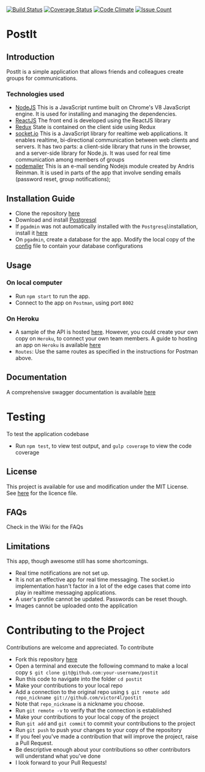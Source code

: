 [![Build Status](https://travis-ci.org/victor4l/PostIt.svg?branch=develop)](https://travis-ci.org/victor4l/PostIt)
[![Coverage Status](https://coveralls.io/repos/github/victor4l/PostIt/badge.svg?branch=develop)](https://coveralls.io/github/victor4l/PostIt?branch=develop)
[![Code Climate](https://codeclimate.com/github/victor4l/PostIt/badges/gpa.svg)](https://codeclimate.com/github/victor4l/PostIt)
[![Issue Count](https://codeclimate.com/github/victor4l/PostIt/badges/issue_count.svg)](https://codeclimate.com/github/victor4l/PostIt)

# PostIt

## Introduction 
PostIt is a simple application that allows friends and colleagues create groups for communications. 

### Technologies used
* [NodeJS](https://nodejs.org/) This is a JavaScript runtime built on Chrome's V8 JavaScript engine. It is used for installing and managing the dependencies.
* [ReactJS](https://reactjs.org) The front end is developed using the ReactJS library
* [Redux](https://redux.org) State is contained on the client side using Redux
* [socket.io](https://socket.io) This is a JavaScript library for realtime web applications. It enables realtime, bi-directional communication between web clients and servers. It has two parts: a client-side library that runs in the browser, and a server-side library for Node.js. It was used for real time communication among members of groups
* [nodemailer](https://nodemailer.com) This is an e-mail sending Nodejs module created by Andris Reinman. It is used in parts of the app that involve sending emails (password reset, group notifications);

## Installation Guide
* Clone the repository [here](www.github.com/victor4l/postit)
* Download and install [Postgresql](https://www.postgresql.org/download/)
* If `pgadmin` was not automatically installed with the `Postgresql`installation, install it [here](https://www.pgadmin.org/)
* On `pgadmin`, create a database for the app. Modify the local copy of the [config](https://github.com/victor4l/PostIt/blob/develop/server/config/config.json) file to contain your database configurations

## Usage

### On local computer 
* Run `npm start` to run the app.
* Connect to the app on `Postman`, using port `8002`

### On Heroku
* A sample of the API is hosted [here](https://postit-api-victor.herokuapp.com/api). However, you could create your own copy on `Heroku`, to connect your own team members. A guide to hosting an app on 
`Heroku` is available [here](https://devcenter.heroku.com/articles/getting-started-with-nodejs#introduction)
* `Routes`: Use the same routes as specified in the instructions for Postman above.

## Documentation
A comprehensive swagger documentation is available [here](https://app.swaggerhub.com/apis/victor4l/post-it_application/1.0.0)
# Testing
To test the application codebase
* Run `npm test`, to view test output, and `gulp coverage` to view the code coverage

## License
This project is available for use and modification under the MIT License. See [here](https://github.com/victor4l/PostIt/blob/add-license-1/LICENSE) for the licence file.


## FAQs
Check in the Wiki for the FAQs

## Limitations
This app, though awesome still has some shortcomings.
* Real time notifications are not set up.
* It is not an effective app for real time messaging. The socket.io implementation hasn't factor in a lot of the edge cases that come into play in realtime messaging applications.
* A user's profile cannot be updated. Passwords can be reset though.
* Images cannot be uploaded onto the application

# Contributing to the Project
Contributions are welcome and appreciated. To contribute
* Fork this repository [here](https://github.com/victor4l/postit)
* Open a terminal and execute the following command to make a local copy
`$ git clone git@github.com:your-username/postit`
* Run this code to navigate into the folder `cd postit`
* Make your contributions to your local repo
* Add a connection to the original repo using
`$ git remote add repo_nickname git://github.com/victor4l/postit`
* Note that `repo_nickname` is a nickname you choose.
* Run `git remote -v` to verify that the connection is established
* Make your contributions to your local copy of the project
* Run `git add` and `git commit` to commit your contributions to the project
* Run `git push` to push your changes to your copy of the repository
* If you feel you've made a contribution that will improve the project, raise a Pull Request.
* Be descriptive enough about your contributions so other contributors will understand what you've done
* I look forward to your Pull Requests!
